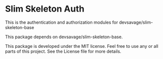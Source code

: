 
# Slim Skeleton Auth  
This is the authentication and authorization modules for devsavage/slim-skeleton-base  


This package depends on devsavage/slim-skeleton-base.  

This package is developed under the MIT license. Feel free to use any or all parts of this project. See the License file for more details.  

